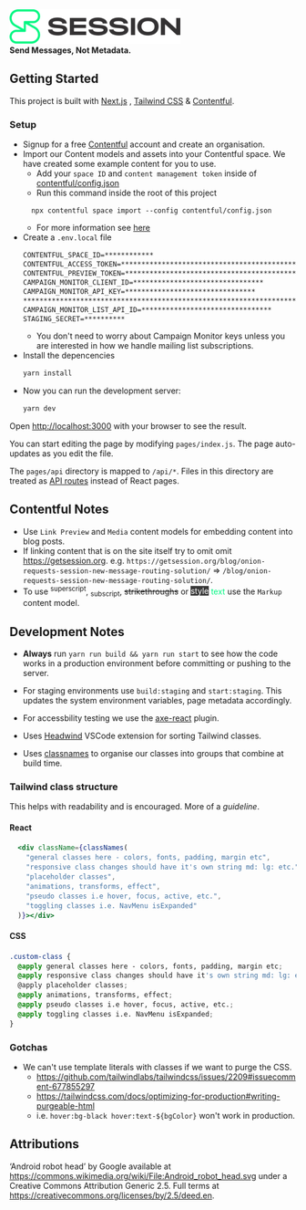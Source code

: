 <img src="public/assets/images/logo.png" width="300px">
<br>
<b>Send Messages, Not Metadata.</b>
<br>

## Getting Started

This project is built with [Next.js](https://nextjs.org/) , [Tailwind CSS](https://tailwindcss.com/) & [Contentful](https://www.contentful.com).

### Setup

- Signup for a free [Contentful](https://www.contentful.com/) account and create an organisation.
- Import our Content models and assets into your Contentful space. We have created some example content for you to use.
  - Add your `space ID` and `content management token` inside of [contentful/config.json](contentful/config.json)
  - Run this command inside the root of this project
  ```
    npx contentful space import --config contentful/config.json
  ```
  - For more information see [here](https://www.contentful.com/developers/docs/tutorials/cli/import-and-export/)
- Create a `.env.local` file
  ```shell
  CONTENTFUL_SPACE_ID=************
  CONTENTFUL_ACCESS_TOKEN=*******************************************
  CONTENTFUL_PREVIEW_TOKEN=*******************************************
  CAMPAIGN_MONITOR_CLIENT_ID=********************************
  CAMPAIGN_MONITOR_API_KEY=********************************
  ************************************************************************************************************************
  CAMPAIGN_MONITOR_LIST_API_ID=********************************
  STAGING_SECRET=**********
  ```
  - You don't need to worry about Campaign Monitor keys unless you are interested in how we handle mailing list subscriptions.
- Install the depencencies
  ```bash
  yarn install
  ```
- Now you can run the development server:
  ```bash
  yarn dev
  ```

Open [http://localhost:3000](http://localhost:3000) with your browser to see the result.

You can start editing the page by modifying `pages/index.js`. The page auto-updates as you edit the file.

The `pages/api` directory is mapped to `/api/*`. Files in this directory are treated as [API routes](https://nextjs.org/docs/api-routes/introduction) instead of React pages.

## Contentful Notes

- Use `Link Preview` and `Media` content models for embedding content into blog posts.
- If linking content that is on the site itself try to omit omit https://getsession.org.
  e.g. `https://getsession.org/blog/onion-requests-session-new-message-routing-solution/` => `/blog/onion-requests-session-new-message-routing-solution/`.
- To use <sup>superscript</sup>, <sub>subscript</sub>, ~~strikethroughs~~ or <span style="background-color: #3a3a3a; color: white;">style</span> <span style="color: #00f782;">text</span> use the `Markup` content model.

## Development Notes

- **Always** run `yarn run build && yarn run start` to see how the code works in a production environment before committing or pushing to the server.

- For staging environments use `build:staging` and `start:staging`. This updates the system environment variables, page metadata accordingly.

- For accessbility testing we use the [axe-react](https://github.com/dequelabs/axe-core-npm/blob/develop/packages/react/README.md) plugin.

- Uses [Headwind](https://github.com/heybourn/headwind) VSCode extension for sorting Tailwind classes.

- Uses [classnames](https://www.npmjs.com/package/classnames) to organise our classes into groups that combine at build time.

### Tailwind class structure

This helps with readability and is encouraged. More of a _guideline_.

#### React

```jsx
  <div className={classNames(
    "general classes here - colors, fonts, padding, margin etc",
    "responsive class changes should have it's own string md: lg: etc."
    "placeholder classes",
    "animations, transforms, effect",
    "pseudo classes i.e hover, focus, active, etc.",
    "toggling classes i.e. NavMenu isExpanded"
  )}></div>
```

#### CSS

```css
.custom-class {
  @apply general classes here - colors, fonts, padding, margin etc;
  @apply responsive class changes should have it's own string md: lg: etc.;
  @apply placeholder classes;
  @apply animations, transforms, effect;
  @apply pseudo classes i.e hover, focus, active, etc.;
  @apply toggling classes i.e. NavMenu isExpanded;
}
```

### Gotchas

- We can't use template literals with classes if we want to purge the CSS.
  - https://github.com/tailwindlabs/tailwindcss/issues/2209#issuecomment-677855297
  - https://tailwindcss.com/docs/optimizing-for-production#writing-purgeable-html
  - i.e. `hover:bg-black hover:text-${bgColor}` won't work in production.

## Attributions

‘Android robot head’ by Google available at https://commons.wikimedia.org/wiki/File:Android_robot_head.svg under a Creative Commons Attribution Generic 2.5. Full terms at https://creativecommons.org/licenses/by/2.5/deed.en.

